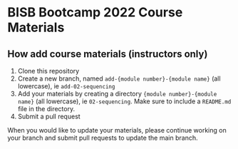 # BISB Bootcamp 2022 Course Materials


## How add course materials (instructors only)

1. Clone this repository
2. Create a new branch, named `add-{module number}-{module name}` (all lowercase), ie `add-02-sequencing`
3. Add your materials by creating a directory  `{module number}-{module name}` (all lowercase), ie `02-sequencing`. Make sure to include a `README.md` file in the directory.
4. Submit a pull request

When you would like to update your materials, please continue working on your branch and submit pull requests to update the main branch.

